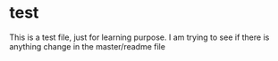 # test
This is a test file, just for learning purpose. 
I am trying to see if there is anything change in the master/readme file
